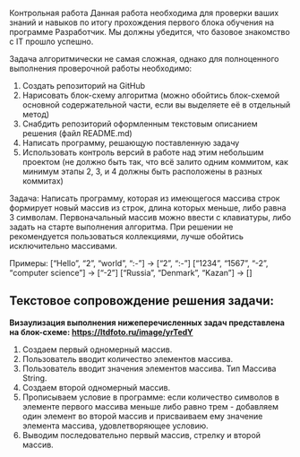 Контрольная работа
Данная работа необходима для проверки ваших знаний и навыков по итогу прохождения первого блока обучения на программе Разработчик. Мы должны убедится, что базовое знакомство с IT прошло успешно.

Задача алгоритмически не самая сложная, однако для полноценного выполнения проверочной работы необходимо:

1. Создать репозиторий на GitHub
2. Нарисовать блок-схему алгоритма (можно обойтись блок-схемой основной содержательной части, если вы выделяете её в отдельный метод)
3. Снабдить репозиторий оформленным текстовым описанием решения (файл README.md)
4. Написать программу, решающую поставленную задачу
5. Использовать контроль версий в работе над этим небольшим проектом (не должно быть так, что всё залито одним коммитом, как минимум этапы 2, 3, и 4 должны быть расположены в разных коммитах)

Задача: Написать программу, которая из имеющегося массива строк формирует новый массив из строк, длина которых меньше, либо равна 3 символам. Первоначальный массив можно ввести с клавиатуры, либо задать на старте выполнения алгоритма. При решении не рекомендуется пользоваться коллекциями, лучше обойтись исключительно массивами.

Примеры:
[“Hello”, “2”, “world”, “:-”] → [“2”, “:-”]
[“1234”, “1567”, “-2”, “computer science”] → [“-2”]
[“Russia”, “Denmark”, “Kazan”] → []


## Текстовое сопровождение решения задачи: 
**Визаулизация выполнения нижеперечисленных задач представлена на блок-схеме: https://ltdfoto.ru/image/yrTedY**

1. Создаем первый одномерный массив. 
2. Пользователь вводит количество элементов массива. 
3. Пользователь вводит значения элементов массива. Тип Массива String. 
4. Создаем второй одномерный массив. 
5. Прописываем условие в программе: если количество символов в элементе первого массива меньше либо равно трем - добавляем один элемент во второй массив и присваиваем ему значение элемента массива, удовлетворяющее условию. 
6. Выводим последовательно первый массив, стрелку и второй массив. 